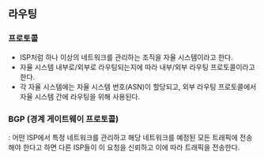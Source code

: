 ## 라우팅

### 프로토콜

- ISP처럼 하나 이상의 네트워크를 관리하는 조직을 자율 시스템이라고 한다.
- 자율 시스템 내부로/외부로 라우팅되는지에 따라 내부/외부 라우팅 프로토콜이라고 한다.
- 각 자율 시스템에는 자율 시스템 번호(ASN)이 할당되고, 외부 라우팅 프로토콜에서 자율 시스템 간에 라우팅을 위해 사용된다.

### BGP (경계 게이트웨이 프로토콜)

: 어떤 ISP에서 특정 네트워크를 관리하고 해당 네트워크를 예정된 모든 트래픽에 전송해야 한다고 하면 다른 ISP들이 이 요청을 신뢰하고 이에 따라 트래픽을 전송한다.
